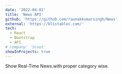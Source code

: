 ```yaml
---
date: '2022-04-01'
title: 'News API'
github: 'https://github.com/raunakkumarsingh/News'
external: 'https://blistabloc.com/'
tech:
  - React
  - Bootstrap
  - API
# company: 'Scout'
showInProjects: true
---
```

Show Real-Time News.with proper category wise.
